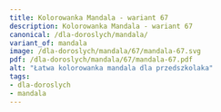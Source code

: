 ```yaml
---
title: Kolorowanka Mandala - wariant 67
description: Kolorowanka Mandala - wariant 67
canonical: /dla-doroslych/mandala/
variant_of: mandala
image: /dla-doroslych/mandala/67/mandala-67.svg
pdf: /dla-doroslych/mandala/67/mandala-67.pdf
alt: "Łatwa kolorowanka mandala dla przedszkolaka"
tags:
- dla-doroslych
- mandala
---
```

